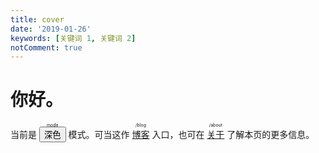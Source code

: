 ```yaml
---
title: cover
date: '2019-01-26'
keywords: [关键词 1, 关键词 2]
notComment: true
---
```


# 你好。

当前是 <ruby class="link"><button id="modeTag" onclick="mode()">深色</button><rt>mode</rt></ruby> 模式。可当这作 <ruby class="link"><a href="/blog/">博客</a><rt>/blog</rt></ruby> 入口，也可在 <ruby class="link"><a href="/about/">关于</a><rt>/about</rt></ruby> 了解本页的更多信息。
